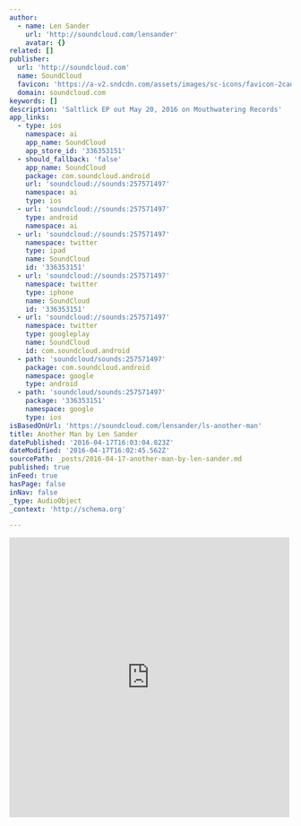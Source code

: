 ```yaml
---
author:
  - name: Len Sander
    url: 'http://soundcloud.com/lensander'
    avatar: {}
related: []
publisher:
  url: 'http://soundcloud.com'
  name: SoundCloud
  favicon: 'https://a-v2.sndcdn.com/assets/images/sc-icons/favicon-2cadd14b.ico'
  domain: soundcloud.com
keywords: []
description: 'Saltlick EP out May 20, 2016 on Mouthwatering Records'
app_links:
  - type: ios
    namespace: ai
    app_name: SoundCloud
    app_store_id: '336353151'
  - should_fallback: 'false'
    app_name: SoundCloud
    package: com.soundcloud.android
    url: 'soundcloud://sounds:257571497'
    namespace: ai
    type: ios
  - url: 'soundcloud://sounds:257571497'
    type: android
    namespace: ai
  - url: 'soundcloud://sounds:257571497'
    namespace: twitter
    type: ipad
    name: SoundCloud
    id: '336353151'
  - url: 'soundcloud://sounds:257571497'
    namespace: twitter
    type: iphone
    name: SoundCloud
    id: '336353151'
  - url: 'soundcloud://sounds:257571497'
    namespace: twitter
    type: googleplay
    name: SoundCloud
    id: com.soundcloud.android
  - path: 'soundcloud/sounds:257571497'
    package: com.soundcloud.android
    namespace: google
    type: android
  - path: 'soundcloud/sounds:257571497'
    package: '336353151'
    namespace: google
    type: ios
isBasedOnUrl: 'https://soundcloud.com/lensander/ls-another-man'
title: Another Man by Len Sander
datePublished: '2016-04-17T16:03:04.823Z'
dateModified: '2016-04-17T16:02:45.562Z'
sourcePath: _posts/2016-04-17-another-man-by-len-sander.md
published: true
inFeed: true
hasPage: false
inNav: false
_type: AudioObject
_context: 'http://schema.org'

---
```

<iframe src="https://cdn.embedly.com/widgets/media.html?src=https%3A%2F%2Fw.soundcloud.com%2Fplayer%2F%3Fvisual%3Dtrue%26url%3Dhttp%253A%252F%252Fapi.soundcloud.com%252Ftracks%252F257571497%26show_artwork%3Dtrue&amp;url=https%3A%2F%2Fsoundcloud.com%2Flensander%2Fls-another-man&amp;image=http%3A%2F%2Fi1.sndcdn.com%2Fartworks-000156738059-y6f1kp-t500x500.jpg&amp;key=b7d04c9b404c499eba89ee7072e1c4f7&amp;type=text%2Fhtml&amp;schema=soundcloud" width="500" height="500" scrolling="no" frameborder="0" allowfullscreen="allowfullscreen" style=""></iframe>